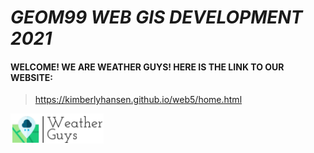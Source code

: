 # ***GEOM99 WEB GIS DEVELOPMENT 2021***

#### WELCOME! WE ARE WEATHER GUYS! HERE IS THE LINK TO OUR WEBSITE:


> <https://kimberlyhansen.github.io/web5/home.html>




![alt text](https://github.com/KimberlyHansen/web5/blob/main/images/weatherguys.png)


